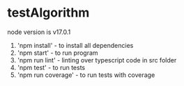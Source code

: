 # testAlgorithm
node version is v17.0.1                                        

1) 'npm install' - to install all dependencies
2) 'npm start' - to run program
3) 'npm run lint' - linting over typescript code in src folder
4) 'npm test' - to run tests
5) 'npm run coverage' - to run tests with coverage